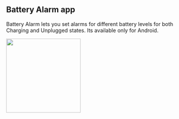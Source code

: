 ## Battery Alarm app

Battery Alarm lets you set alarms for different battery levels for both Charging and Unplugged states.
Its available only for Android.

<img src="https://user-images.githubusercontent.com/66430340/224394000-f1e51bb1-73d4-4843-b579-28e96347ab66.png" style="width:200px;">

